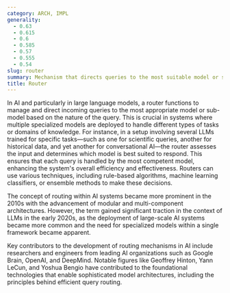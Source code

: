 ```yaml
---
category: ARCH, IMPL
generality:
  - 0.63
  - 0.615
  - 0.6
  - 0.585
  - 0.57
  - 0.555
  - 0.54
slug: router
summary: Mechanism that directs queries to the most suitable model or sub-component within a multi-model or multi-component architecture to optimize performance and accuracy.
title: Router
---
```


In AI and particularly in large language models, a router functions to manage and direct incoming queries to the most appropriate model or sub-model based on the nature of the query. This is crucial in systems where multiple specialized models are deployed to handle different types of tasks or domains of knowledge. For instance, in a setup involving several LLMs trained for specific tasks—such as one for scientific queries, another for historical data, and yet another for conversational AI—the router assesses the input and determines which model is best suited to respond. This ensures that each query is handled by the most competent model, enhancing the system's overall efficiency and effectiveness. Routers can use various techniques, including rule-based algorithms, machine learning classifiers, or ensemble methods to make these decisions.

The concept of routing within AI systems became more prominent in the 2010s with the advancement of modular and multi-component architectures. However, the term gained significant traction in the context of LLMs in the early 2020s, as the deployment of large-scale AI systems became more common and the need for specialized models within a single framework became apparent.

Key contributors to the development of routing mechanisms in AI include researchers and engineers from leading AI organizations such as Google Brain, OpenAI, and DeepMind. Notable figures like Geoffrey Hinton, Yann LeCun, and Yoshua Bengio have contributed to the foundational technologies that enable sophisticated model architectures, including the principles behind efficient query routing.

